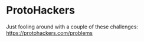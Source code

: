 # ProtoHackers

Just fooling around with a couple of these challenges: https://protohackers.com/problems

